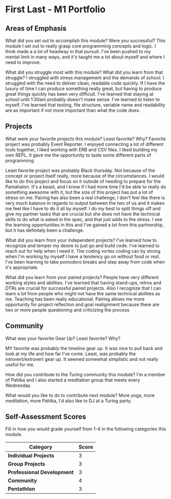 # First Last - M1 Portfolio

## Areas of Emphasis

What did you set out to accomplish this module? Were you successful?
This module I set out to really grasp core programming concepts and logic. I think made a
a lot of headway in that pursuit. I've been pushed to my mental limit in many ways, and it's
taught me a lot about myself and where I need to improve.

What did you struggle most with this module? What did you learn from that struggle?
I struggled with stress management and the demands of school. I struggled with the need to deliver clean, readable code quickly. If I have the luxury of time I can produce something really great, but having to produce great things quickly has been very difficult. I've learned that staying at school until 1:30am probably doesn't make sense. I've learned to listen to
myself. I've learned that testing, file structure, variable name and readability are as important if not more important than what the code does.

## Projects

What were your favorite projects this module? Least favorite? Why?
Favorite project was probably Event Reporter. I enjoyed connecting a lot of different
tools together, I liked working with ERB and CSV files. I liked building my own REPL. It
gave me the opportunity to taste some different parts of programming.

Least favorite project was probably Black thursday. Not because of the concept or project itself really, more because of the circumstances. I would like to do this project and focus on it outside of needing to prepare for the Pantahalon. It's a beast, and I know if I had more time I'd be able to really do something awesome with it, but the size of this project has put a lot of stress on me. Pairing has also been a real challenge, I don't feel like there is very much balance in regards to output between the two of us and it makes me feel like I have to do it all by myself. I do my best to split things off and give my partner tasks that are crucial but she does not have the technical skills to do what is asked in the spec, and that just adds to the stress. I see the learning opportunities in this and I've gained a lot from this partnership, but it has definitely been a challenge.  

What did you learn from your independent projects?
I've learned how to recognize and temper my desire to just go and build code. I've learned to reach out for help when I need it. The coding vortex coding can by strong when I'm working
by myself I have a tendency go on without food or rest. I've been learning to take pomodoro breaks and step away from code when it's appropriate.

What did you learn from your paired projects?
People have very different working styles and abilities. I've learned that having stand-ups, retros and DTRs are crucial for successful paired projects. Also I recognize that I can learn
a lot from people who might not have the same technical abilities as me. Teaching has been really educational. Pairing allows me more opportunity for project reflection and goal realignment because there are two or more people questioning and criticizing the process

## Community

What was your favorite Gear Up? Least favorite? Why?

MY favorite was probably the timeline gear up. It was nice to pull back and look at my life
and how far I've come. Least, was probably the introvert/extrovert gear up. It seemed
somewhat simplistic and not really useful for me.

How did you contribute to the Turing community this module?
I'm a member of Pahlka and I also started a meditation group that meets every Wednesday.

What would you like to do to contribute next module?
More yoga, more meditation, more Pahlka, I'd also like to DJ at a Turing party.

## Self-Assessment Scores

Fill in how you would grade yourself from 1-4 in the following categories this module.

| Category                     | Score |
| -----------------------------| ----- |
| **Individual Projects**      |   3   |
| **Group Projects**           |   3   |
| **Professional Development** |   3   |
| **Community**                |   4   |
| **Pentathlon**               |   3   |

